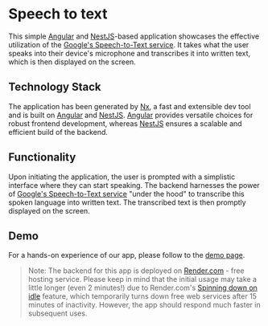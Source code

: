 # Speech to text

This simple [Angular](https://angular.io/) and [NestJS](https://nestjs.com/)-based application showcases the effective utilization of the [Google's Speech-to-Text service](https://cloud.google.com/speech-to-text). It takes what the user speaks into their device's microphone and transcribes it into written text, which is then displayed on the screen.

## Technology Stack

The application has been generated by [Nx](https://nx.dev), a fast and extensible dev tool and is built on [Angular](https://angular.io/) and [NestJS](https://nestjs.com/). [Angular](https://angular.io/) provides versatile choices for robust frontend development, whereas [NestJS](https://nestjs.com/) ensures a scalable and efficient build of the backend.

## Functionality

Upon initiating the application, the user is prompted with a simplistic interface where they can start speaking. The backend harnesses the power of [Google's Speech-to-Text service](https://cloud.google.com/speech-to-text) "under the hood" to transcribe this spoken language into written text. The transcribed text is then promptly displayed on the screen.

## Demo

For a hands-on experience of our app, please follow to the [demo page](https://cichy380.github.io/speech-to-text/).

> Note: The backend for this app is deployed on [Render.com](https://render.com/) - free hosting service. Please keep in mind that the initial usage may take a little longer (even 2 minutes!) due to Render.com's [Spinning down on idle](https://docs.render.com/free#spinning-down-on-idle) feature, which temporarily turns down free web services after 15 minutes of inactivity. However, the app should respond much faster in subsequent uses.
